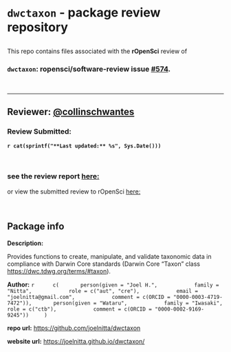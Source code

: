 
# `dwctaxon` - package review repository

## 

This repo contains files associated with the **rOpenSci** review of

### **`dwctaxon`: ropensci/software-review** issue [\#574](https://github.com/ropensci/onboarding/issues/574).

<br>

------------------------------------------------------------------------

## **Reviewer:** [@collinschwantes](https://github.com/collinschwantes)

### Review Submitted:

**`r cat(sprintf("**Last updated:** %s", Sys.Date()))`**

<br>

### see the review report [here:](https://collinschwantes.github.io/dwctaxon-review/index.nb.html)

or view the submitted review to rOpenSci
[here:](https://github.com/collinschwantes/dwctaxon-review/blob/master/review.md)

<br>

## Package info

**Description:**

Provides functions to create, manipulate, and validate taxonomic data in
compliance with Darwin Core standards (Darwin Core “Taxon” class
<https://dwc.tdwg.org/terms/#taxon>).

**Author:**
`r      c(       person(given = "Joel H.",            family = "Nitta",            role = c("aut", "cre"),            email = "joelnitta@gmail.com",            comment = c(ORCID = "0000-0003-4719-7472")),       person(given = "Wataru",            family = "Iwasaki",            role = c("ctb"),            comment = c(ORCID = "0000-0002-9169-9245"))     )`

**repo url:** <https://github.com/joelnitta/dwctaxon>

**website url:** <https://joelnitta.github.io/dwctaxon/>
